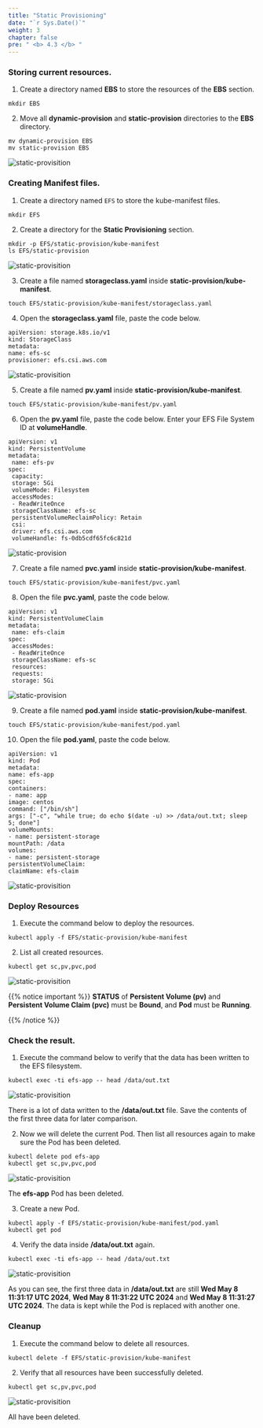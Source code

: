 ```yaml
---
title: "Static Provisioning"
date: "`r Sys.Date()`"
weight: 3
chapter: false
pre: " <b> 4.3 </b> "
---
```


### Storing current resources.

1. Create a directory named **EBS** to store the resources of the **EBS** section.

```
mkdir EBS
```

2. Move all **dynamic-provision** and **static-provision** directories to the **EBS** directory.

```
mv dynamic-provision EBS
mv static-provision EBS
```

![static-provisition](/images/4-efs/4.3.1.png)

### Creating Manifest files.

1. Create a directory named `EFS` to store the kube-manifest files.

```
mkdir EFS
```

2. Create a directory for the **Static Provisioning** section.

```
mkdir -p EFS/static-provision/kube-manifest
ls EFS/static-provision
```

![static-provisition](/images/4-efs/4.3.2.png)

3. Create a file named **storageclass.yaml** inside **static-provision/kube-manifest**.

```
touch EFS/static-provision/kube-manifest/storageclass.yaml
```

4. Open the **storageclass.yaml** file, paste the code below.

```
apiVersion: storage.k8s.io/v1
kind: StorageClass
metadata:
name: efs-sc
provisioner: efs.csi.aws.com
```

![static-provisition](/images/4-efs/4.3.3.png)

5. Create a file named **pv.yaml** inside **static-provision/kube-manifest**.

```
touch EFS/static-provision/kube-manifest/pv.yaml
```

6. Open the **pv.yaml** file, paste the code below. Enter your EFS File System ID at **volumeHandle**.

```
apiVersion: v1
kind: PersistentVolume
metadata:
 name: efs-pv
spec:
 capacity:
 storage: 5Gi
 volumeMode: Filesystem
 accessModes:
 - ReadWriteOnce
 storageClassName: efs-sc
 persistentVolumeReclaimPolicy: Retain
 csi:
 driver: efs.csi.aws.com
 volumeHandle: fs-0db5cdf65fc6c821d
```

![static-provision](/images/4-efs/4.3.4.png)

7. Create a file named **pvc.yaml** inside **static-provision/kube-manifest**.

```
touch EFS/static-provision/kube-manifest/pvc.yaml
```

8. Open the file **pvc.yaml**, paste the code below.

```
apiVersion: v1
kind: PersistentVolumeClaim
metadata:
 name: efs-claim
spec:
 accessModes:
 - ReadWriteOnce
 storageClassName: efs-sc
 resources:
 requests:
 storage: 5Gi
```

![static-provision](/images/4-efs/4.3.5.png)

9. Create a file named **pod.yaml** inside **static-provision/kube-manifest**.

```
touch EFS/static-provision/kube-manifest/pod.yaml
```

10. Open the file **pod.yaml**, paste the code below.

```
apiVersion: v1
kind: Pod
metadata:
name: efs-app
spec:
containers:
- name: app
image: centos
command: ["/bin/sh"]
args: ["-c", "while true; do echo $(date -u) >> /data/out.txt; sleep 5; done"]
volumeMounts:
- name: persistent-storage
mountPath: /data
volumes:
- name: persistent-storage
persistentVolumeClaim:
claimName: efs-claim
```

![static-provisition](/images/4-efs/4.3.6.png)

### Deploy Resources

1. Execute the command below to deploy the resources.

```
kubectl apply -f EFS/static-provision/kube-manifest
```

2. List all created resources.

```
kubectl get sc,pv,pvc,pod
```

![static-provisition](/images/4-efs/4.3.7.png)

{{% notice important %}}
**STATUS** of **Persistent Volume (pv)** and **Persistent Volume Claim (pvc)** must be **Bound**, and **Pod** must be **Running**.

{{% /notice %}}

### Check the result.

1. Execute the command below to verify that the data has been written to the EFS filesystem.

```
kubectl exec -ti efs-app -- head /data/out.txt
```

![static-provisition](/images/4-efs/4.3.8.png)

There is a lot of data written to the **/data/out.txt** file. Save the contents of the first three data for later comparison.

2. Now we will delete the current Pod. Then list all resources again to make sure the Pod has been deleted.

```
kubectl delete pod efs-app
kubectl get sc,pv,pvc,pod
```

![static-provisition](/images/4-efs/4.3.9.png)

The **efs-app** Pod has been deleted.

3. Create a new Pod.

```
kubectl apply -f EFS/static-provision/kube-manifest/pod.yaml
kubectl get pod
```

4. Verify the data inside **/data/out.txt** again.

```
kubectl exec -ti efs-app -- head /data/out.txt
```

![static-provisition](/images/4-efs/4.3.10.png)

As you can see, the first three data in **/data/out.txt** are still **Wed May 8 11:31:17 UTC 2024**, **Wed May 8 11:31:22 UTC 2024** and **Wed May 8 11:31:27 UTC 2024**. The data is kept while the Pod is replaced with another one.

### Cleanup

1. Execute the command below to delete all resources.

```
kubectl delete -f EFS/static-provision/kube-manifest
```

2. Verify that all resources have been successfully deleted.

```
kubectl get sc,pv,pvc,pod
```

![static-provisition](/images/4-efs/4.3.11.png)

All have been deleted.
